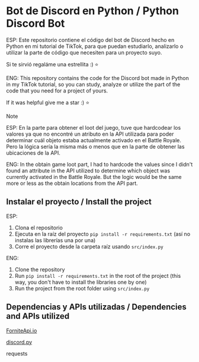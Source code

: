 # Bot de Discord en Python / Python Discord Bot

ESP:
Este repositorio contiene el código del bot de Discord hecho en Python en mi tutorial de TikTok, para que puedan estudiarlo, analizarlo o utilizar la parte de código que necesiten para un proyecto suyo. 

Si te sirvió regaláme una estrellita :) ⭐

ENG:
This repository contains the code for the Discord bot made in Python in my TikTok tutorial, so you can study, analyze or utilize the part of the code that you need for a project of yours.

If it was helpful give me a star :) ⭐

> [!NOTE]
> ESP: En la parte para obtener el loot del juego, tuve que hardcodear los valores ya que no encontré un atributo en la API utilizada para poder determinar cuál objeto estaba actualmente activado en el Battle Royale. Pero la lógica sería la misma más o menos que en la parte de obtener las ubicaciones de la API.
>
> ENG: In the obtain game loot part, I had to hardcode the values since I didn't found an attribute in the API utilized to determine which object was currently activated in the Battle Royale. But the logic would be the same more or less as the obtain locations from the API part.

## Instalar el proyecto / Install the project

ESP:

1. Clona el repositorio 
2. Ejecuta en la raíz del proyecto `pip install -r requirements.txt` (así no instalas las librerías una por una)
3. Corre el proyecto desde la carpeta raíz usando `src/index.py`

ENG:

1. Clone the repository
2. Run `pip install -r requirements.txt` in the root of the project (this way, you don't have to install the libraries one by one)
3. Run the project from the root folder using `src/index.py`

## Dependencias y APIs utilizadas / Dependencies and APIs utilized

[ForniteApi.io](https://fortniteapi.io/)

[discord.py](https://github.com/Rapptz/discord.py)

requests